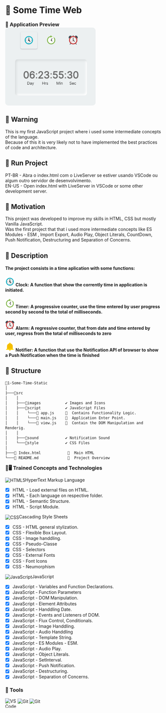 <h1 align = "justify">🚦 Some Time Web</h1>

<div style="margin: 10px 0 2px 0" class="preview-container">
  <h3 style="margin: 0px">🥈 Application Preview</h3>
  <img style="height:250px; border-radius: 10px;" src="https://github.com/ErickBraganca/javascript-training-projects/blob/0768b38de6ac90cb78ed5236375f0361322b9d5b/2-Intermediate-Level/1-Some-Time-Static/src/images/img_preview.png"></img>
</div>


  ## 📢 Warning
  <span>
   This is my first JavaScript project where i used some intermediate concepts of the language.
    <br>
    Because of this it is very likely not to have implemented the best practices of code and architecture.
  </span>


  ## 🚀 Run Project 
<span style="margin-botton: 5px">
  PT-BR - Abra o index.html com o LiveServer se estiver usando VSCode ou algum outro servidor de desenvolvimento.
  <br>
  EN-US - Open index.html with LiveServer in VSCode or some other development server.
</span>

## 📜 Motivation
<span style="margin-botton: 5px">
  This project was developed to improve my skills in HTML, CSS but mostly Vanilla JavaScript.
  <br>
  Was the first project that that i used more intermediate concepts like ES Modules - ESM , Import Export, Audio Play,  Object Literals, CountDown,
  Push Notification, Destructuring and Separation of Concerns.
</span>


## 🎯 Description
#### The project consists in a time aplication with some functions:

#### <img style="height: 30px" src="https://github.com/ErickBraganca/javascript-training-projects/blob/dc4f5ba9e220452f3b55cd164edcc4d9173bf858/2-Intermediate-Level/1-Some-Time-Static/src/images/clock.png"></img> Clock: A function that show the corrently time in application is initiated.
#### <img style="height: 30px" src="https://github.com/ErickBraganca/javascript-training-projects/blob/dc4f5ba9e220452f3b55cd164edcc4d9173bf858/2-Intermediate-Level/1-Some-Time-Static/src/images/timer.png">  Timer: A progressive counter, use the time entered by user progress second by second to the total of milliseconds.
#### <img style="height: 30px" src="https://github.com/ErickBraganca/javascript-training-projects/blob/dc4f5ba9e220452f3b55cd164edcc4d9173bf858/2-Intermediate-Level/1-Some-Time-Static/src/images/alarm.png">  Alarm: A regressive counter, that from date and time entered by user, regress from the total of milliseconds to zero</p>
#### <img style="height: 30px" src="https://github.com/ErickBraganca/javascript-training-projects/blob/dc4f5ba9e220452f3b55cd164edcc4d9173bf858/2-Intermediate-Level/1-Some-Time-Static/src/images/alert.png">  Notifier: A function that use the Notification API of browser to show a Push Notification when the time is finished

## 🔩 Structure

  ```
📂1-Some-Time-Static
│
├───📁src 
│    │              
│    ├───📁images           ✔️ Images and Icons                                  
│    ├───📁script           ✔️ JavaScript Files 
│    │    └───📄 app.js     🔸  Contains Functionality Logic. 
│    │    └───📄 main.js    🔸  Application Enter Point.   
│    │    └───📄 view.js    🔸  Contain the DOM Manipulation and Renderig.    
│    │          
│    ├───📁sound            ✔️ Notification Sound  
│    └───📁style            ✔️ CSS Files  
│
├───📄 Index.html            🔸  Main HTML
└───📄 README.md             🔸  Project Overview
```
<div class="tech-container">
<h3 style="margin: 10px 0 10px 0;">📗🖥 Trained Concepts and Technologies</h3>

<img align="center" alt="HTML5" height="30" width="40" src="https://cdn.jsdelivr.net/gh/devicons/devicon/icons/html5/html5-original.svg"/>HyperText Markup Language
   - [x] HTML - Load external files on HTML.
   - [x] HTML - Each language on respective folder.
   - [x] HTML - Semantic Structure.
   - [x] HTML - Script Module.

<img align="center" alt="CSS" height="30" width="40" src="https://cdn.jsdelivr.net/gh/devicons/devicon/icons/css3/css3-original.svg" />Cascading Style Sheets
   - [x] CSS - HTML general stylization.
   - [x] CSS - Flexible Box Layout.
   - [x] CSS - Image handdling.
   - [x] CSS - Pseudo-Classe
   - [x] CSS - Selectors 
   - [x] CSS - External Fonts
   - [x] CSS - Font Icons 
   - [x] CSS - Neumorphism

  <img align="center" alt="JavaScript" height="30" width="40" src="https://cdn.jsdelivr.net/gh/devicons/devicon/icons/javascript/javascript-original.svg" />JavaScript
   - [x] JavaScript - Variables and Function Declarations. 
   - [x] JavaScript - Function Parameters
   - [x] JavaScript - DOM Manipulation.
   - [x] JavaScript - Element Attributes  
   - [x] JavaScript - Handdling Date.
   - [x] JavaScript - Events and Listeners of DOM.
   - [x] JavaScript - Flux Control, Conditionals.
   - [x] JavaScript - Image Handdling. 
   - [x] JavaScript - Audio Handdling
   - [x] JavaScript - Template String.
   - [x] JavaScript - ES Modules - ESM.
   - [x] JavaScript - Audio Play.
   - [x] JavaScript - Object Literals.
   - [x] JavaScript - SetInterval.
   - [x] JavaScript - Push Notification.
   - [x] JavaScript - Destructuring.
   - [x] JavaScript - Separation of Concerns.
</div>

<div style="margin: 10px 0 10px 0;">
  <h3>🔨 Tools</h3>
  <img align="left" alt="VSCode" height="30" width="40" src="https://cdn.jsdelivr.net/gh/devicons/devicon/icons/vscode/vscode-original.svg" />
  <img align="center" alt="Git" height="30" width="40" src="https://cdn.jsdelivr.net/gh/devicons/devicon/icons/git/git-original.svg" />
    <img align="center" alt="Git" height="30" width="40" src="https://cdn.jsdelivr.net/gh/devicons/devicon/icons/github/github-original.svg" />
</div><br>



 
